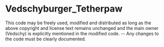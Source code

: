 # Vedschyburger_Tetherpaw
This code may be freely used, modified and distributed as long as the above copyright and license text remains unchanged and the main owner (Vedschy) is explicitly mentioned in the modified code.  -- Any changes to the code must be clearly documented.
